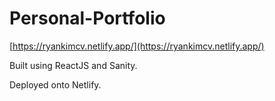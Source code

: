 # Personal-Portfolio

[https://ryankimcv.netlify.app/](https://ryankimcv.netlify.app/)

Built using ReactJS and Sanity.

Deployed onto Netlify.
